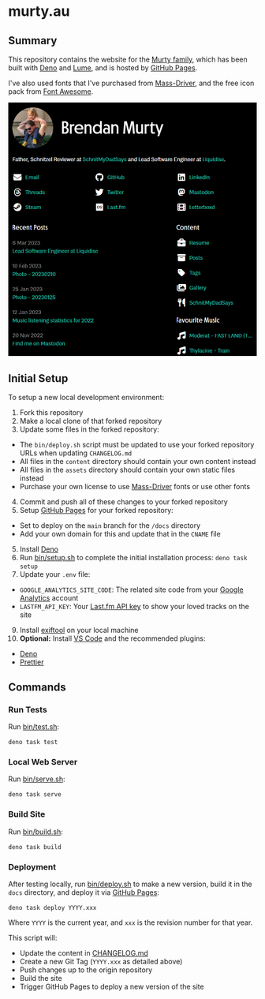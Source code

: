 # murty.au

## Summary

This repository contains the website for the [Murty family](https://murty.au/), which has been built with [Deno](https://deno.land/) and [Lume](https://lumeland.github.io/), and is hosted by [GitHub Pages](https://pages.github.com/).

I've also used fonts that I've purchased from [Mass-Driver](https://mass-driver.com/), and the free icon pack from [Font Awesome](https://fontawesome.com/).

![Screenshot of main index page](preview.png)

## Initial Setup

To setup a new local development environment:

1. Fork this repository
2. Make a local clone of that forked repository
3. Update some files in the forked repository:

- The `bin/deploy.sh` script must be updated to use your forked repository URLs when updating `CHANGELOG.md`
- All files in the `content` directory should contain your own content instead
- All files in the `assets` directory should contain your own static files instead
- Purchase your own license to use [Mass-Driver](https://mass-driver.com/) fonts or use other fonts

4. Commit and push all of these changes to your forked repository
5. Setup [GitHub Pages](https://pages.github.com/) for your forked repository:

- Set to deploy on the `main` branch for the `/docs` directory
- Add your own domain for this and update that in the `CNAME` file

5. Install [Deno](https://deno.land/)
6. Run [bin/setup.sh](bin/setup.sh) to complete the initial installation process: `deno task setup`
7. Update your `.env` file:

- `GOOGLE_ANALYTICS_SITE_CODE`: The related site code from your [Google Analytics](https://analytics.google.com/) account
- `LASTFM_API_KEY`: Your [Last.fm API key](https://www.last.fm/api/account/create) to show your loved tracks on the site

9. Install [exiftool](https://exiftool.org/) on your local machine
10. **Optional:** Install [VS Code](https://code.visualstudio.com/) and the recommended plugins:

- [Deno](https://marketplace.visualstudio.com/items?itemName=denoland.vscode-deno)
- [Prettier](https://marketplace.visualstudio.com/items?itemName=esbenp.prettier-vscode)

## Commands

### Run Tests

Run [bin/test.sh](bin/test.sh):

```
deno task test
```

### Local Web Server

Run [bin/serve.sh](bin/serve.sh):

```
deno task serve
```

### Build Site

Run [bin/build.sh](bin/build.sh):

```
deno task build
```

### Deployment

After testing locally, run [bin/deploy.sh](bin/deploy.sh) to make a new version, build it in the `docs` directory, and deploy it via [GitHub Pages](https://pages.github.com/):

```
deno task deploy YYYY.xxx
```

Where `YYYY` is the current year, and `xxx` is the revision number for that year.

This script will:

- Update the content in [CHANGELOG.md](CHANGELOG.md)
- Create a new Git Tag (`YYYY.xxx` as detailed above)
- Push changes up to the origin repository
- Build the site
- Trigger GitHub Pages to deploy a new version of the site
